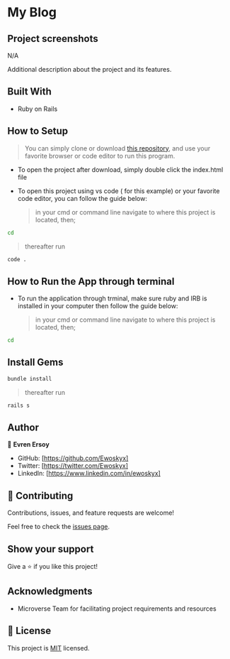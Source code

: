 # My Blog

>

## Project screenshots

N/A

Additional description about the project and its features.

## Built With

- Ruby on Rails

## How to Setup

> You can simply clone or download [this repository](https://github.com/Ewoskyx/my_blog), and use your favorite browser or code editor to run this program.

- To open the project after download, simply double click the index.html file

- To open this project using vs code ( for this example) or your favorite code editor, you can follow the guide below:
  > in your cmd or command line navigate to where this project is located, then;

```cmd
cd
```

> thereafter run

```cmd
code .
```

## How to Run the App through terminal

- To run the application through trminal, make sure ruby and IRB is installed in your computer then follow the guide below:
  > in your cmd or command line navigate to where this project is located, then;

```cmd
cd
```

## Install Gems

```cmd
bundle install
```

> thereafter run

```cmd
rails s
```

## Author

👤 **Evren Ersoy**

- GitHub: [https://github.com/Ewoskyx]
- Twitter: [https://twitter.com/Ewoskyx]
- LinkedIn: [https://www.linkedin.com/in/ewoskyx]

## 🤝 Contributing

Contributions, issues, and feature requests are welcome!

Feel free to check the [issues page](https://github.com/Ewoskyx/my-blog/issues).

## Show your support

Give a ⭐️ if you like this project!

## Acknowledgments

- Microverse Team for facilitating project requirements and resources

## 📝 License

This project is [MIT](./MIT.md) licensed.
